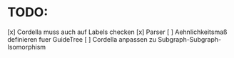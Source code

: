 # TODO:

[x] Cordella muss auch auf Labels checken
[x] Parser
[ ] Aehnlichkeitsmaß definieren fuer GuideTree
[ ] Cordella anpassen zu Subgraph-Subgraph-Isomorphism

